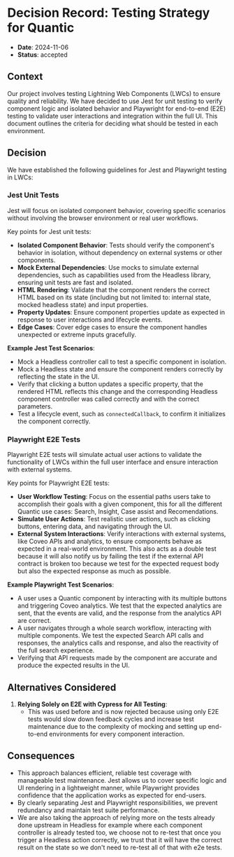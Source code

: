 # Decision Record: Testing Strategy for Quantic

- **Date**: 2024-11-06
- **Status**: accepted

## Context

Our project involves testing Lightning Web Components (LWCs) to ensure quality and reliability. We have decided to use Jest for unit testing to verify component logic and isolated behavior and Playwright for end-to-end (E2E) testing to validate user interactions and integration within the full UI. This document outlines the criteria for deciding what should be tested in each environment.

## Decision

We have established the following guidelines for Jest and Playwright testing in LWCs:

### Jest Unit Tests

Jest will focus on isolated component behavior, covering specific scenarios without involving the browser environment or real user workflows.

Key points for Jest unit tests:

- **Isolated Component Behavior**: Tests should verify the component's behavior in isolation, without dependency on external systems or other components.
- **Mock External Dependencies**: Use mocks to simulate external dependencies, such as capabilities used from the Headless library, ensuring unit tests are fast and isolated.
- **HTML Rendering**: Validate that the component renders the correct HTML based on its state (including but not limited to: internal state, mocked headless state) and input properties.
- **Property Updates**: Ensure component properties update as expected in response to user interactions and lifecycle events.
- **Edge Cases**: Cover edge cases to ensure the component handles unexpected or extreme inputs gracefully.

**Example Jest Test Scenarios**:

- Mock a Headless controller call to test a specific component in isolation.
- Mock a Headless state and ensure the component renders correctly by reflecting the state in the UI.
- Verify that clicking a button updates a specific property, that the rendered HTML reflects this change and the corresponding Headless component controller was called correctly and with the correct parameters.
- Test a lifecycle event, such as `connectedCallback`, to confirm it initializes the component correctly.

### Playwright E2E Tests

Playwright E2E tests will simulate actual user actions to validate the functionality of LWCs within the full user interface and ensure interaction with external systems.

Key points for Playwright E2E tests:

- **User Workflow Testing**: Focus on the essential paths users take to accomplish their goals with a given component, this for all the different Quantic use cases: Search, Insight, Case assist and Recomendations.
- **Simulate User Actions**: Test realistic user actions, such as clicking buttons, entering data, and navigating through the UI.
- **External System Interactions**: Verify interactions with external systems, like Coveo APIs and analytics, to ensure components behave as expected in a real-world environment. This also acts as a double test because it will also notify us by failing the test if the external API contract is broken too because we test for the expected request body but also the expected response as much as possible.

**Example Playwright Test Scenarios**:

- A user uses a Quantic component by interacting with its multiple buttons and triggering Coveo analytics. We test that the expected analytics are sent, that the events are valid, and the response from the analytics API are correct.
- A user navigates through a whole search workflow, interacting with multiple components. We test the expected Search API calls and responses, the analytics calls and response, and also the reactivity of the full search experience.
- Verifying that API requests made by the component are accurate and produce the expected results in the UI.

## Alternatives Considered

1. **Relying Solely on E2E with Cypress for All Testing**:
   - This was used before and is now rejected because using only E2E tests would slow down feedback cycles and increase test maintenance due to the complexity of mocking and setting up end-to-end environments for every component interaction.

## Consequences

- This approach balances efficient, reliable test coverage with manageable test maintenance. Jest allows us to cover specific logic and UI rendering in a lightweight manner, while Playwright provides confidence that the application works as expected for end-users.
- By clearly separating Jest and Playwright responsibilities, we prevent redundancy and maintain test suite performance.
- We are also taking the approach of relying more on the tests already done upstream in Headless for example where each component controller is already tested too, we choose not to re-test that once you trigger a Headless action correctly, we trust that it will have the correct result on the state so we don't need to re-test all of that with e2e tests.
